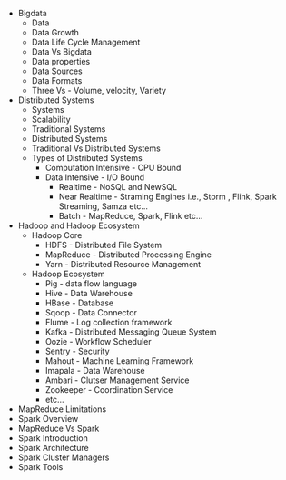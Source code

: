 * Bigdata
  * Data
  * Data Growth
  * Data Life Cycle Management
  * Data Vs Bigdata
  * Data properties
  * Data Sources
  * Data Formats
  * Three Vs - Volume, velocity, Variety
* Distributed Systems
  * Systems
  * Scalability
  * Traditional Systems
  * Distributed Systems
  * Traditional Vs Distributed Systems
  * Types of Distributed Systems
    * Computation Intensive - CPU Bound
    * Data Intensive - I/O Bound
      * Realtime - NoSQL and NewSQL
      * Near Realtime - Straming Engines i.e., Storm , Flink, Spark Streaming, Samza etc...
      * Batch - MapReduce, Spark, Flink etc...
* Hadoop and Hadoop Ecosystem
  * Hadoop Core
    * HDFS - Distributed File System
    * MapReduce - Distributed Processing Engine
    * Yarn - Distributed Resource Management
  * Hadoop Ecosystem
    * Pig - data flow language
    * Hive - Data Warehouse
    * HBase - Database
    * Sqoop - Data Connector
    * Flume - Log collection framework
    * Kafka - Distributed Messaging Queue System
    * Oozie - Workflow Scheduler
    * Sentry - Security
    * Mahout - Machine Learning Framework
    * Imapala - Data Warehouse
    * Ambari - Clutser Management Service
    * Zookeeper - Coordination Service
    * etc...
* MapReduce Limitations
* Spark Overview
* MapReduce Vs Spark
* Spark Introduction
* Spark Architecture
* Spark Cluster Managers
* Spark Tools
